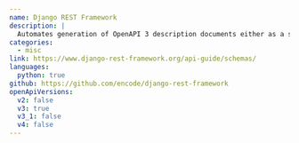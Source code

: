 ```yaml
---
name: Django REST Framework
description: |
  Automates generation of OpenAPI 3 description documents either as a static file (via CLI command) or a dynamic view within the Django REST Framework (DRF) application.
categories:
  - misc
link: https://www.django-rest-framework.org/api-guide/schemas/
languages:
  python: true
github: https://github.com/encode/django-rest-framework
openApiVersions:
  v2: false
  v3: true
  v3_1: false
  v4: false
---
```

